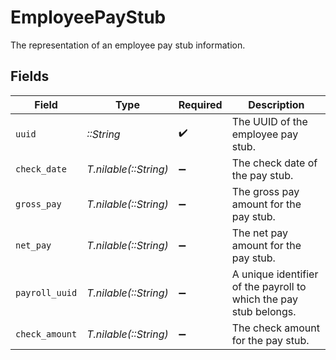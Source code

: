 # EmployeePayStub

The representation of an employee pay stub information.


## Fields

| Field                                                             | Type                                                              | Required                                                          | Description                                                       |
| ----------------------------------------------------------------- | ----------------------------------------------------------------- | ----------------------------------------------------------------- | ----------------------------------------------------------------- |
| `uuid`                                                            | *::String*                                                        | :heavy_check_mark:                                                | The UUID of the employee pay stub.                                |
| `check_date`                                                      | *T.nilable(::String)*                                             | :heavy_minus_sign:                                                | The check date of the pay stub.                                   |
| `gross_pay`                                                       | *T.nilable(::String)*                                             | :heavy_minus_sign:                                                | The gross pay amount for the pay stub.                            |
| `net_pay`                                                         | *T.nilable(::String)*                                             | :heavy_minus_sign:                                                | The net pay amount for the pay stub.                              |
| `payroll_uuid`                                                    | *T.nilable(::String)*                                             | :heavy_minus_sign:                                                | A unique identifier of the payroll to which the pay stub belongs. |
| `check_amount`                                                    | *T.nilable(::String)*                                             | :heavy_minus_sign:                                                | The check amount for the pay stub.                                |